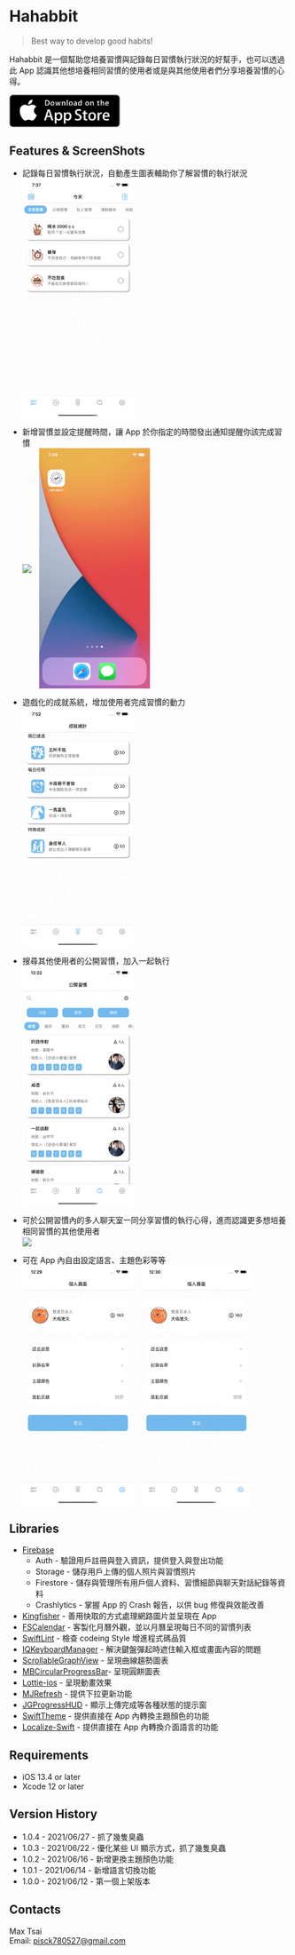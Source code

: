 # Hahabbit

> Best way to develop good habits!  

Hahabbit 是一個幫助您培養習慣與記錄每日習慣執行狀況的好幫手，也可以透過此 App 認識其他想培養相同習慣的使用者或是與其他使用者們分享培養習慣的心得。


[<img src = "Images/app_store_icon.jpeg" width = "200" align=center>](https://apps.apple.com/tw/app/hahabbit/id1571439855)

## Features & ScreenShots
- 記錄每日習慣執行狀況，自動產生圖表輔助你了解習慣的執行狀況  
    <img src = "Images/mainPage.gif" width="200" align=center>
    
- 新增習慣並設定提醒時間，讓 App 於你指定的時間發出通知提醒你該完成習慣  
    <img src = "Images/addNewHabit.gif" width="200" align=center>　<img src = "Images/notification.gif" width="200" align=center>
    
- 遊戲化的成就系統，增加使用者完成習慣的動力  
    <img src = "Images/Achievements.gif" width="200" align=center>
    
- 搜尋其他使用者的公開習慣，加入一起執行  
    <img src = "Images/publicHabits.gif" width="200" align=center>
    
- 可於公開習慣內的多人聊天室一同分享習慣的執行心得，進而認識更多想培養相同習慣的其他使用者  
    <img src = "Images/chatroom.gif" width="200" align=center>
    
- 可在 App 內自由設定語言、主題色彩等等  
    <img src = "Images/changeLanguage.gif" width="200" align=center>　<img src = "Images/changeColor.gif" width="200" align=center>

## Libraries  
- [Firebase](https://github.com/firebase/firebase-ios-sdk)
   - Auth - 驗證用戶註冊與登入資訊，提供登入與登出功能
   - Storage - 儲存用戶上傳的個人照片與習慣照片
   - Firestore - 儲存與管理所有用戶個人資料、習慣細節與聊天對話紀錄等資料
   - Crashlytics - 掌握 App 的 Crash 報告，以供 bug 修復與效能改善
- [Kingfisher](https://github.com/onevcat/Kingfisher) - 善用快取的方式處理網路圖片並呈現在 App
- [FSCalendar](https://github.com/WenchaoD/FSCalendar) - 客製化月曆外觀，並以月曆呈現每日不同的習慣列表
- [SwiftLint](https://github.com/realm/SwiftLint) - 檢查 codeing Style 增進程式碼品質
- [IQKeyboardManager](https://github.com/hackiftekhar/IQKeyboardManager) - 解決鍵盤彈起時遮住輸入框或畫面內容的問題
- [ScrollableGraphView](https://github.com/philackm/ScrollableGraphView) - 呈現曲線趨勢圖表
- [MBCircularProgressBar](https://github.com/MatiBot/MBCircularProgressBar)- 呈現圓餅圖表
- [Lottie-ios](https://github.com/airbnb/lottie-ios) - 呈現動畫效果
- [MJRefresh](https://github.com/CoderMJLee/MJRefresh) - 提供下拉更新功能
- [JGProgressHUD](https://github.com/JonasGessner/JGProgressHUD) - 顯示上傳完成等各種狀態的提示窗
- [SwiftTheme](https://github.com/wxxsw/SwiftTheme) - 提供直接在 App 內轉換主題顏色的功能
- [Localize-Swift](https://github.com/marmelroy/Localize-Swift) - 提供直接在 App 內轉換介面語言的功能  

## Requirements

- iOS 13.4 or later
- Xcode 12 or later

## Version History
- 1.0.4 - 2021/06/27 - 抓了幾隻臭蟲
- 1.0.3 - 2021/06/22 - 優化某些 UI 顯示方式，抓了幾隻臭蟲
- 1.0.2 - 2021/06/16 - 新增更換主題顏色功能
- 1.0.1 - 2021/06/14 - 新增語言切換功能  
- 1.0.0 - 2021/06/12 - 第一個上架版本
 
## Contacts

Max Tsai  
Email: pisck780527@gmail.com